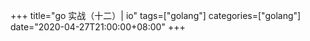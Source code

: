 +++
title="go 实战（十二）| io"
tags=["golang"]
categories=["golang"]
date="2020-04-27T21:00:00+08:00"
+++